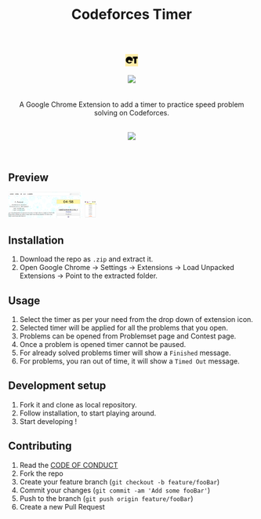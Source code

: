 <div align="center">
<h1> Codeforces Timer 
  <p><br>
  <img src='./images/cftimer.png' style="width:5%;height:5%"/>   
  <br>
    <a href="" alt="Codeagni">
      <img src="https://img.shields.io/badge/Made%20by-Codeagni-orange?style=for-the-badge" />
    </a>
  </p>
</h1>
A Google Chrome Extension to add a timer to practice speed problem solving on Codeforces.
</div>
<br>
<p align="center">
    <a href="https://github.com/codeagni/codeforces-timer/blob/master/LICENSE" alt="License MIT">
      <img src="https://img.shields.io/github/license/codeagni/codeforces-timer?color=success" />
    </a>
</p>
<br>

## Preview
<img src='./images/timerpage.png' style="width:30%;"/>  
<img src='./images/browseraction.png' style="width:5%;"/>  

## Installation

1. Download the repo as `.zip` and extract it.
2. Open Google Chrome -> Settings -> Extensions -> Load Unpacked Extensions -> Point to the extracted folder.

## Usage
1. Select the timer as per your need from the drop down of extension icon.
2. Selected timer will be applied for all the problems that you open.
3. Problems can be opened from Problemset page and Contest page.
4. Once a problem is opened timer cannot be paused.
5. For already solved problems timer will show a `Finished` message.
6. For problems, you ran out of time, it will show a `Timed Out` message.

## Development setup

1. Fork it and clone as local repository.
2. Follow installation, to start playing around.
3. Start developing !

## Contributing

1. Read the <a href="https://github.com/codeagni/mern-starter/blob/master/CODE_OF_CONDUCT.md" alt="@babel/preset-react">CODE OF CONDUCT</a>
2. Fork the repo
3. Create your feature branch (`git checkout -b feature/fooBar`)
4. Commit your changes (`git commit -am 'Add some fooBar'`)
5. Push to the branch (`git push origin feature/fooBar`)
6. Create a new Pull Request

